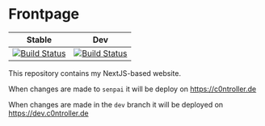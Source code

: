 # Frontpage

| Stable | Dev
| ------ | ---
| [![Build Status](https://drone.c0ntroller.de/api/badges/c0ntroller/frontpage/status.svg)](https://drone.c0ntroller.de/c0ntroller/frontpage) | [![Build Status](https://drone.c0ntroller.de/api/badges/c0ntroller/frontpage/status.svg?ref=refs/heads/dev)](https://drone.c0ntroller.de/c0ntroller/frontpage)

This repository contains my NextJS-based website.

When changes are made to `senpai` it will be deploy on https://c0ntroller.de

When changes are made in the `dev` branch it will be deployed on https://dev.c0ntroller.de